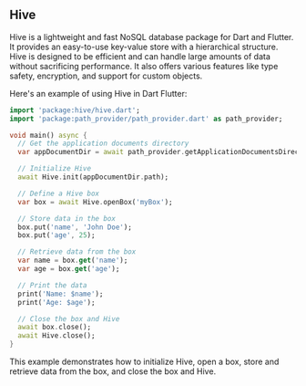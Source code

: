 ## Hive
Hive is a lightweight and fast NoSQL database package for Dart and Flutter. It provides an easy-to-use key-value store with a hierarchical structure. Hive is designed to be efficient and can handle large amounts of data without sacrificing performance. It also offers various features like type safety, encryption, and support for custom objects.

Here's an example of using Hive in Dart Flutter:
```dart
import 'package:hive/hive.dart';
import 'package:path_provider/path_provider.dart' as path_provider;

void main() async {
  // Get the application documents directory
  var appDocumentDir = await path_provider.getApplicationDocumentsDirectory();

  // Initialize Hive
  await Hive.init(appDocumentDir.path);

  // Define a Hive box
  var box = await Hive.openBox('myBox');

  // Store data in the box
  box.put('name', 'John Doe');
  box.put('age', 25);

  // Retrieve data from the box
  var name = box.get('name');
  var age = box.get('age');

  // Print the data
  print('Name: $name');
  print('Age: $age');

  // Close the box and Hive
  await box.close();
  await Hive.close();
}
```
This example demonstrates how to initialize Hive, open a box, store and retrieve data from the box, and close the box and Hive.



